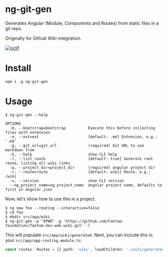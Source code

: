 ng-git-gen
==================

Generates Angular (Module, Components and Routes) from static files in a git repo.

Originally for Github Wiki integration.

[![oclif](https://img.shields.io/badge/cli-oclif-brightgreen.svg)](https://oclif.io)

# Install

    npm i -g ng-git-gen

# Usage

    $ ng-git-gen --help
    
    OPTIONS
      -b, --bootstrap=bootstrap          Execute this before collecting files with extension
      -e, --ext=ext                      [default: .md] Extension, e.g.: '.md'
      -g, --git_url=git_url              (required) Git URL to use markdown from
      -h, --help                         show CLI help
      -l, --list_route                   [default: true] Generate root route, listing all wiki links
      -p, --project_dir=project_dir      (required) angular project dir
      -r, --route=route                  [default: wiki] Route, e.g.: /wiki
      -v, --version                      show CLI version
      --ng_project_name=ng_project_name  angular project name, defaults to first in angular.json

Now, let's show how to use this in a project.

    $ ng new foo --routing --interactive=false
    $ cd foo
    $ mkdir src/app/wiki
    $ ng-git-gen -p "$PWD" -g 'https://github.com/Fantom-foundation/fantom-dev-web.wiki.git' -l

This will populate `src/app/wiki/generated`. Next, you can include this in your `src/app/app-routing.module.ts`:

```typescript
const routes: Routes = [{ path: 'wiki', loadChildren: './wiki/generated/generated.module#GeneratedModule' }];
```
